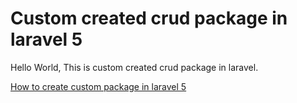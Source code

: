 # Custom created crud package in laravel 5
Hello World, This is custom created crud package in laravel.

[How to create custom package in laravel 5](http://projectsplaza.com)
